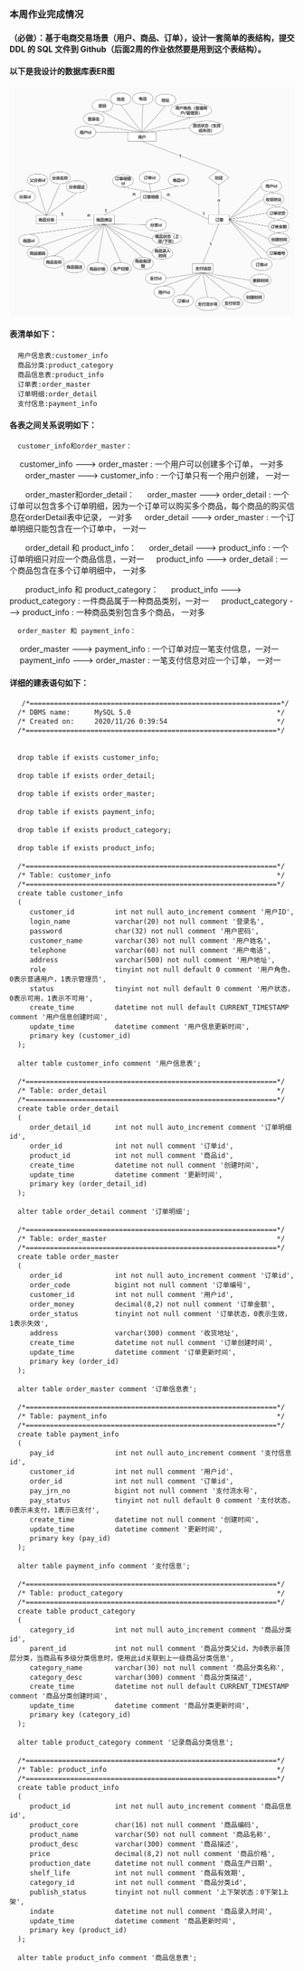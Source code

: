### 本周作业完成情况
#### （必做）：基于电商交易场景（用户、商品、订单），设计一套简单的表结构，提交DDL 的 SQL 文件到 Github（后面2周的作业依然要是用到这个表结构）。
#### 以下是我设计的数据库表ER图
![image](https://github.com/wenhui5628/JAVA-000/blob/main/Week_06/%E7%94%B5%E5%95%86%E4%BA%A4%E6%98%93%E5%9C%BA%E6%99%AF%E6%95%B0%E6%8D%AE%E5%BA%93%E8%AE%BE%E8%AE%A1.jpg)

#### 表清单如下：
      用户信息表:customer_info
      商品分类:product_category
      商品信息表:product_info
      订单表:order_master
      订单明细:order_detail
      支付信息:payment_info

#### 各表之间关系说明如下：
      customer_info和order_master：
   　 customer_info ---> order_master : 一个用户可以创建多个订单， 一对多
  　　order_master ---> customer_info : 一个订单只有一个用户创建， 一对一
   
  　　order_master和order_detail：
   　 order_master ---> order_detail : 一个订单可以包含多个订单明细，因为一个订单可以购买多个商品，每个商品的购买信息在orderDetail表中记录， 一对多
   　 order_detail ---> order_master : 一个订单明细只能包含在一个订单中， 一对一
   
  　　order_detail 和 product_info：
   　 order_detail ---> product_info : 一个订单明细只对应一个商品信息，一对一
   　 product_info ---> order_detail : 一个商品包含在多个订单明细中， 一对多

  　　product_info 和 product_category：
   　 product_info ---> product_category : 一件商品属于一种商品类别，一对一
   　 product_category ---> product_info : 一种商品类别包含多个商品， 一对多
     
      order_master 和 payment_info：
   　 order_master ---> payment_info : 一个订单对应一笔支付信息，一对一
   　 payment_info ---> order_master : 一笔支付信息对应一个订单， 一对一
     
 #### 详细的建表语句如下：
       /*==============================================================*/
      /* DBMS name:      MySQL 5.0                                    */
      /* Created on:     2020/11/26 0:39:54                           */
      /*==============================================================*/


      drop table if exists customer_info;

      drop table if exists order_detail;

      drop table if exists order_master;

      drop table if exists payment_info;

      drop table if exists product_category;

      drop table if exists product_info;

      /*==============================================================*/
      /* Table: customer_info                                         */
      /*==============================================================*/
      create table customer_info
      (
         customer_id          int not null auto_increment comment '用户ID',
         login_name           varchar(20) not null comment '登录名',
         password             char(32) not null comment '用户密码',
         customer_name        varchar(30) not null comment '用户姓名',
         telephone            varchar(60) not null comment '用户电话',
         address              varchar(500) not null comment '用户地址',
         role                 tinyint not null default 0 comment '用户角色，0表示普通用户，1表示管理员',
         status               tinyint not null default 0 comment '用户状态，0表示可用，1表示不可用',
         create_time          datetime not null default CURRENT_TIMESTAMP comment '用户信息创建时间',
         update_time          datetime comment '用户信息更新时间',
         primary key (customer_id)
      );

      alter table customer_info comment '用户信息表';

      /*==============================================================*/
      /* Table: order_detail                                          */
      /*==============================================================*/
      create table order_detail
      (
         order_detail_id      int not null auto_increment comment '订单明细id',
         order_id             int not null comment '订单id',
         product_id           int not null comment '商品id',
         create_time          datetime not null comment '创建时间',
         update_time          datetime comment '更新时间',
         primary key (order_detail_id)
      );

      alter table order_detail comment '订单明细';

      /*==============================================================*/
      /* Table: order_master                                          */
      /*==============================================================*/
      create table order_master
      (
         order_id             int not null auto_increment comment '订单id',
         order_code           bigint not null comment '订单编号',
         customer_id          int not null comment '用户id',
         order_money          decimal(8,2) not null comment '订单金额',
         order_status         tinyint not null comment '订单状态，0表示生效，1表示失效',
         address              varchar(300) comment '收货地址',
         create_time          datetime not null comment '订单创建时间',
         update_time          datetime comment '订单更新时间',
         primary key (order_id)
      );

      alter table order_master comment '订单信息表';

      /*==============================================================*/
      /* Table: payment_info                                          */
      /*==============================================================*/
      create table payment_info
      (
         pay_id               int not null auto_increment comment '支付信息id',
         customer_id          int not null comment '用户id',
         order_id             int not null comment '订单id',
         pay_jrn_no           bigint not null comment '支付流水号',
         pay_status           tinyint not null default 0 comment '支付状态，0表示未支付，1表示已支付',
         create_time          datetime not null comment '创建时间',
         update_time          datetime comment '更新时间',
         primary key (pay_id)
      );

      alter table payment_info comment '支付信息';

      /*==============================================================*/
      /* Table: product_category                                      */
      /*==============================================================*/
      create table product_category
      (
         category_id          int not null auto_increment comment '商品分类id',
         parent_id            int not null comment '商品分类父id，为0表示最顶层分类，当商品有多级分类信息时，使用此id关联到上一级商品分类信息',
         category_name        varchar(30) not null comment '商品分类名称',
         category_desc        varchar(300) comment '商品分类描述',
         create_time          datetime not null default CURRENT_TIMESTAMP comment '商品分类创建时间',
         update_time          datetime comment '商品分类更新时间',
         primary key (category_id)
      );

      alter table product_category comment '记录商品分类信息';

      /*==============================================================*/
      /* Table: product_info                                          */
      /*==============================================================*/
      create table product_info
      (
         product_id           int not null auto_increment comment '商品信息id',
         product_core         char(16) not null comment '商品编码',
         product_name         varchar(50) not null comment '商品名称',
         product_desc         varchar(300) comment '商品描述',
         price                decimal(8,2) not null comment '商品价格',
         production_date      datetime not null comment '商品生产日期',
         shelf_life           int not null comment '商品有效期',
         category_id          int not null comment '商品分类id',
         publish_status       tinyint not null comment '上下架状态：0下架1上架',
         indate               datetime not null comment '商品录入时间',
         update_time          datetime comment '商品更新时间',
         primary key (product_id)
      );

      alter table product_info comment '商品信息表';

